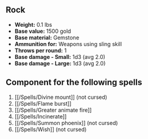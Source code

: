 ## Rock
- **Weight:** 0.1 lbs
- **Base value:** 1500 gold
- **Base material:** Gemstone
- **Ammunition for:** Weapons using sling skill
- **Throws per round:** 1
- **Base damage - Small:** 1d3 (avg 2.0)
- **Base damage - Large:** 1d3 (avg 2.0)

## Component for the following spells

1. [[/Spells/Divine mount]] (not cursed)
2. [[/Spells/Flame burst]]
3. [[/Spells/Greater animate fire]]
4. [[/Spells/Incinerate]]
5. [[/Spells/Summon phoenix]] (not cursed)
6. [[/Spells/Wish]] (not cursed)

